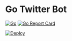 # Go Twitter Bot
[![Go](https://github.com/fabiothiroki/go-twitter-bot/actions/workflows/go.yml/badge.svg)](https://github.com/fabiothiroki/go-twitter-bot/actions/workflows/go.yml) [![Go Report Card](https://goreportcard.com/badge/github.com/fabiothiroki/go-twitter-bot)](https://goreportcard.com/report/github.com/fabiothiroki/go-twitter-bot)

[![Deploy](https://www.herokucdn.com/deploy/button.svg)](https://heroku.com/deploy?template=https://github.com/fabiothiroki/go-twitter-bot)
